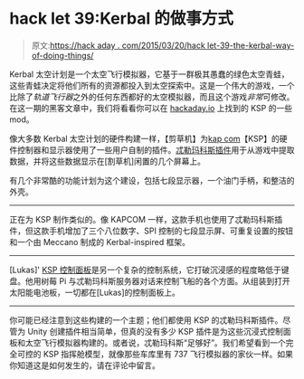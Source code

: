 # hack let 39:Kerbal 的做事方式

> 原文:[https://hack aday . com/2015/03/20/hack let-39-the-kerbal-way-of-doing-things/](https://hackaday.com/2015/03/20/hacklet-39-the-kerbal-way-of-doing-things/)

Kerbal 太空计划是一个太空飞行模拟器，它基于一群极其愚蠢的绿色太空青蛙，这些青蛙决定将他们所有的资源都投入到太空探索中。这是一个伟大的游戏，一个比除了*轨道飞行器*之外的任何东西都好的太空模拟器，而且这个游戏*非常*可修改。在这一期的黑客文章中，我们将看看你可以在 [hackaday.io](http://hackaday.io) 上找到的 KSP 的一些 mod。

像大多数 Kerbal 太空计划的硬件构建一样，【剪草机】为[kap com](http://hackaday.io/project/3723-kapcom)【KSP】的硬件控制器和显示器使用了一些用户自制的插件。[忒勒玛科斯插件](http://forum.kerbalspaceprogram.com/threads/24594-0-25-%282014-10-12%29-Telemachus-%E2%80%93-Telemetry-and-Flight-Control-in-the-Web-Browser)用于从游戏中提取数据，并将这些数据显示在[割草机]闲置的几个屏幕上。

有几个非常酷的功能计划为这个建设，包括七段显示器，一个油门手柄，和整洁的外壳。

* * *

正在为 KSP 制作类似的。像 KAPCOM 一样，这款手机也使用了忒勒玛科斯插件，但这款手机增加了三个八位数字、SPI 控制的七段显示屏、可重复设置的按钮和一个由 Meccano 制成的 Kerbal-inspired 框架。

* * *

[Lukas]' [KSP 控制面板](http://hackaday.io/project/2555-kerbal-space-program-control-panel)是另一个复杂的控制系统，它打破沉浸感的程度略低于键盘。他用树莓 Pi 与忒勒玛科斯服务器对话来控制飞船的各个方面。从组装到打开太阳能电池板，一切都在[Lukas]的控制面板上。

* * *

你可能已经注意到这些构建的一个主题；他们都使用 KSP 的忒勒玛科斯插件。尽管为 Unity 创建插件相当简单，但真的没有多少 KSP 插件是为这些沉浸式控制面板和太空飞行模拟器构建的。或者说，忒勒玛科斯“足够好”。我们希望看到一个完全可控的 KSP 指挥舱模型，就像那些车库里有 737 飞行模拟器的家伙一样。如果你知道这是如何发生的，请在评论中留言。